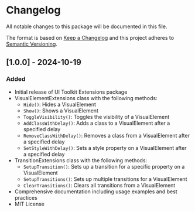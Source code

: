 # Changelog

All notable changes to this package will be documented in this file.

The format is based on [Keep a Changelog](http://keepachangelog.com/en/1.0.0/)
and this project adheres to [Semantic Versioning](http://semver.org/spec/v2.0.0.html).

## [1.0.0] - 2024-10-19

### Added

- Initial release of UI Toolkit Extensions package
- VisualElementExtensions class with the following methods:
  - `Hide()`: Hides a VisualElement
  - `Show()`: Shows a VisualElement
  - `ToggleVisibility()`: Toggles the visibility of a VisualElement
  - `AddClassWithDelay()`: Adds a class to a VisualElement after a specified delay
  - `RemoveClassWithDelay()`: Removes a class from a VisualElement after a specified delay
  - `SetStyleWithDelay()`: Sets a style property on a VisualElement after a specified delay
- TransitionExtensions class with the following methods:
  - `SetupTransition()`: Sets up a transition for a specific property on a VisualElement
  - `SetupTransitions()`: Sets up multiple transitions for a VisualElement
  - `ClearTransitions()`: Clears all transitions from a VisualElement
- Comprehensive documentation including usage examples and best practices
- MIT License
